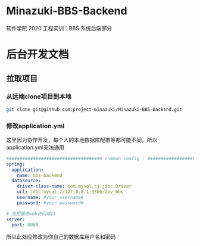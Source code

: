 # Minazuki-BBS-Backend
软件学院 2020 工程实训：BBS 系统后端部分

# 后台开发文档

## 拉取项目

### 从远端clone项目到本地

```bash
git clone git@github.com:project-minazuki/Minazuki-BBS-Backend.git
```

### 修改application.yml

这里因为协作开发，每个人的本地数据库配置等都可能不同，所以application.yml无法通用

```yaml
#################################### common config : ####################################
spring:
  application:
    name: bbs-backend
  datasource:
    driver-class-name: com.mysql.cj.jdbc.Driver
    url: jdbc:mysql://127.0.0.1:3306/dev_bbs
    username: #your username#
    password: #your password#

# 应用服务web访问端口
server:
  port: 8080

```

所以此处应修改为你自己的数据库用户名和密码